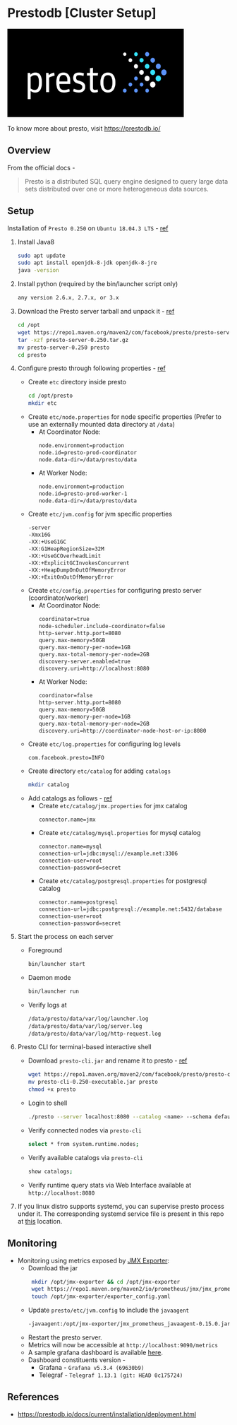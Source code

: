 # Prestodb [Cluster Setup]
<img src="https://github.com/abhishektripathi24/platform-setup/blob/master/prestodb/images/presto-logo.png" width="400" height="200"/>

To know more about presto, visit https://prestodb.io/

## Overview
From the official docs -

> Presto is a distributed SQL query engine designed to query large data sets distributed over one or more heterogeneous data sources.

## Setup
Installation of `Presto 0.250` on `Ubuntu 18.04.3 LTS` - [ref](https://prestodb.io/docs/current/installation/deployment.html)

1. Install Java8
    ```bash
    sudo apt update
    sudo apt install openjdk-8-jdk openjdk-8-jre
    java -version
    ```

2. Install python (required by the bin/launcher script only)
    ```bash
    any version 2.6.x, 2.7.x, or 3.x
    ``` 

3. Download the Presto server tarball and unpack it - [ref](https://prestodb.io/download.html)
    ```bash
    cd /opt
    wget https://repo1.maven.org/maven2/com/facebook/presto/presto-server/0.250/presto-server-0.250.tar.gz
    tar -xzf presto-server-0.250.tar.gz
    mv presto-server-0.250 presto
    cd presto
    ```

4. Configure presto through following properties - [ref](https://prestodb.io/docs/current/installation/deployment.html)
    * Create `etc` directory inside presto
        ```bash
        cd /opt/presto
        mkdir etc
       ```
    * Create `etc/node.properties` for node specific properties (Prefer to use an externally mounted data directory at `/data`)
        * At Coordinator Node:
            ```properties
            node.environment=production
            node.id=presto-prod-coordinator
            node.data-dir=/data/presto/data
            ```
        * At Worker Node:
            ```properties
            node.environment=production
            node.id=presto-prod-worker-1
            node.data-dir=/data/presto/data
            ``` 
    * Create `etc/jvm.config` for jvm specific properties
        ```properties
        -server
        -Xmx16G
        -XX:+UseG1GC
        -XX:G1HeapRegionSize=32M
        -XX:+UseGCOverheadLimit
        -XX:+ExplicitGCInvokesConcurrent
        -XX:+HeapDumpOnOutOfMemoryError
        -XX:+ExitOnOutOfMemoryError
        ```
    * Create `etc/config.properties` for configuring presto server (coordinator/worker)
        * At Coordinator Node:
            ```properties
            coordinator=true
            node-scheduler.include-coordinator=false
            http-server.http.port=8080
            query.max-memory=50GB
            query.max-memory-per-node=1GB
            query.max-total-memory-per-node=2GB
            discovery-server.enabled=true
            discovery.uri=http://localhost:8080
            ```
        * At Worker Node:
            ```properties
            coordinator=false
            http-server.http.port=8080
            query.max-memory=50GB
            query.max-memory-per-node=1GB
            query.max-total-memory-per-node=2GB
            discovery.uri=http://coordinator-node-host-or-ip:8080
            ```
    * Create `etc/log.properties` for configuring log levels
        ```properties
        com.facebook.presto=INFO
        ```
    * Create directory `etc/catalog` for adding `catalogs`
        ```bash
        mkdir catalog
        ``` 
    * Add catalogs as follows - [ref](https://prestodb.io/docs/current/connector.html)
        * Create `etc/catalog/jmx.properties` for jmx catalog
            ```properties
            connector.name=jmx
            ```
        * Create `etc/catalog/mysql.properties` for mysql catalog
            ```properties
            connector.name=mysql
            connection-url=jdbc:mysql://example.net:3306
            connection-user=root
            connection-password=secret
            ```
        * Create `etc/catalog/postgresql.properties` for postgresql catalog
            ```properties
            connector.name=postgresql
            connection-url=jdbc:postgresql://example.net:5432/database
            connection-user=root
            connection-password=secret
            ```

5. Start the process on each server
    * Foreground
        ```bash
        bin/launcher start
        ```
    * Daemon mode
        ```bash
        bin/launcher run
        ```
    * Verify logs at
        ```bash
        /data/presto/data/var/log/launcher.log
        /data/presto/data/var/log/server.log
        /data/presto/data/var/log/http-request.log
        ```

6. Presto CLI for terminal-based interactive shell
    * Download `presto-cli.jar` and rename it to presto - [ref](https://repo1.maven.org/maven2/com/facebook/presto/presto-cli/0.250/presto-cli-0.250-executable.jar) 
        ```bash
        wget https://repo1.maven.org/maven2/com/facebook/presto/presto-cli/0.250/presto-cli-0.250-executable.jar
        mv presto-cli-0.250-executable.jar presto
        chmod +x presto
        ``` 
    * Login to shell
        ```bash
        ./presto --server localhost:8080 --catalog <name> --schema default
        ```
    * Verify connected nodes via `presto-cli`
        ```bash
        select * from system.runtime.nodes;
        ```
    * Verify available catalogs via `presto-cli`
        ```bash
        show catalogs; 
        ```
    * Verify runtime query stats via Web Interface available at `http://localhost:8080`
       
7. If you linux distro supports systemd, you can supervise presto process under it. The corresponding systemd service file is present in this repo at [this](systemd) location.

## Monitoring
* Monitoring using metrics exposed by [JMX Exporter](https://github.com/prometheus/jmx_exporter):
    * Download the jar
        ```bash
         mkdir /opt/jmx-exporter && cd /opt/jmx-exporter 
         wget https://repo1.maven.org/maven2/io/prometheus/jmx/jmx_prometheus_javaagent/0.15.0/jmx_prometheus_javaagent-0.15.0.jar
         touch /opt/jmx-exporter/exporter_config.yaml 
        ```
    * Update `presto/etc/jvm.config` to include the `javaagent`
        ```bash
        -javaagent:/opt/jmx-exporter/jmx_prometheus_javaagent-0.15.0.jar=9090:/opt/jmx-exporter/exporter_config.yaml 
        ```
    * Restart the presto server.
    * Metrics will now be accessible at `http://localhost:9090/metrics`
    * A sample grafana dashboard is available [here](monitoring).
    * Dashboard constituents version -
        * Grafana - `Grafana v5.3.4 (69630b9)`
        * Telegraf - `Telegraf 1.13.1 (git: HEAD 0c175724)`

## References
* https://prestodb.io/docs/current/installation/deployment.html